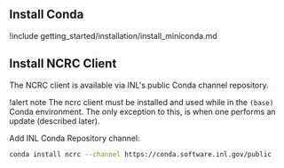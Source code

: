 ## Install Conda

!include getting_started/installation/install_miniconda.md

## Install NCRC Client

The NCRC client is available via INL's public Conda channel repository.

!alert note
The ncrc client must be installed and used while in the `(base)` Conda environment. The only exception to this, is when one performs an update (described later).

Add INL Conda Repository channel:

```bash
conda install ncrc --channel https://conda.software.inl.gov/public
```

